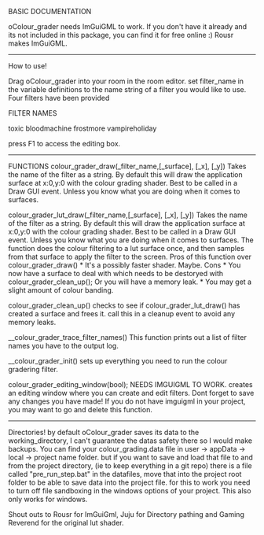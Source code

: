  BASIC DOCUMENTATION

 oColour_grader needs ImGuiGML to work. If you don't have it already and its not included in this package, you can find it for free online :)
 Rousr makes ImGuiGML.
****
 How to use!

Drag oColour_grader into your room in the room editor.
 set filter_name in the variable definitions to the name string of a filter you would like to use.  
Four filters have been provided

FILTER NAMES

toxic
bloodmachine
frostmore
vampireholiday

 press F1 to access the editing box.

*****
FUNCTIONS
colour_grader_draw(_filter_name,[_surface], [_x], [_y])
Takes the name of the filter as a string.
By default this will draw the application surface at x:0,y:0 with the colour grading shader.
Best to be called in a Draw GUI event. Unless you know what you are doing when it comes to surfaces. 

colour_grader_lut_draw(_filter_name,[_surface], [_x], [_y])
Takes the name of the filter as a string.
By default this will draw the application surface at x:0,y:0 with the colour grading shader.
Best to be called in a Draw GUI event. Unless you know what you are doing when it comes to surfaces. 
The function does the colour filtering to a lut surface once, and then samples from that surface to apply the filter to the screen.
Pros of this function over colour_grader_draw()
	* It's a possibly faster shader. Maybe.
Cons
	* You now have a surface to deal with which needs to be destoryed with colour_grader_clean_up(); Or you will have a memory leak.
	* You may get a slight amount of colour banding.

colour_grader_clean_up()
checks to see if colour_grader_lut_draw() has created a surface and frees it.
call this in a cleanup event to avoid any memory leaks.


__colour_grader_trace_filter_names()
This function prints out a list of filter names you have to the output log.

__colour_grader_init()
sets up everything you need to run the colour gradering filter.


colour_grader_editing_window(bool); NEEDS IMGUIGML TO WORK.
creates an editing window where you can create and edit filters. 
Dont forget to save any changes you have made!
If you do not have imguigml in your project, you may want to go and delete this function.

*****
 Directories!
 by default oColour_grader saves its data to the working_directory, I can't guarantee  the datas safety there so I would make backups. 
 You can find your colour_grading.data file in user -> appData -> local -> project name folder.
 but if you want to save and load that file to and from the project directory, (ie to keep everything in a git repo)
 there is a file called "pre_run_step.bat" in the datafiles, move that into the project root folder to be able to save data into the project file.
 for this to work you need to turn off file sandboxing in the windows options of your project.
This also only works for windows.

 Shout outs to Rousr for ImGuiGml, Juju for Directory pathing and Gaming Reverend for the original lut shader.  
